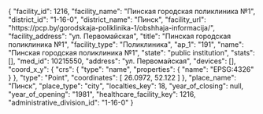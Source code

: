{
    "facility_id": 1216,
    "facility_name": "Пинская городская поликлиника №1",
    "district_id": "1-16-0",
    "district_name": "Пинск",
    "facility_url": "https:\/\/pcp.by\/gorodskaja-poliklinika-1\/obshhaja-informacija\/",
    "facility_address": "ул. Первомайская",
    "title": "Пинская городская поликлиника №1",
    "facility_type": "Поликлиника",
    "ap_1": "191",
    "name": "Пинская городская поликлиника №1",
    "state": "public institution",
    "stats": [],
    "med_id": 10215550,
    "address": "ул. Первомайская",
    "devices": [],
    "coord_x_y": {
        "crs": {
            "type": "name",
            "properties": {
                "name": "EPSG:4326"
            }
        },
        "type": "Point",
        "coordinates": [
            26.0972,
            52.122
        ]
    },
    "place_name": "Пинск",
    "place_type": "city",
    "localties_key": 18,
    "year_of_closing": null,
    "year_of_opening": "1981",
    "healthcare_facility_key": 1216,
    "administrative_division_id": "1-16-0"
}